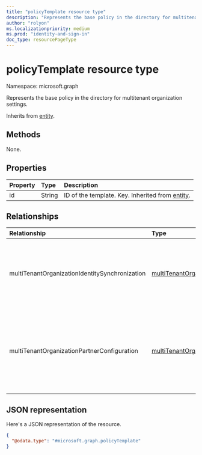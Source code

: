 ```yaml
---
title: "policyTemplate resource type"
description: "Represents the base policy in the directory for multitenant organization settings."
author: "rolyon"
ms.localizationpriority: medium
ms.prod: "identity-and-sign-in"
doc_type: resourcePageType
---
```


# policyTemplate resource type

Namespace: microsoft.graph

Represents the base policy in the directory for multitenant organization settings.

Inherits from [entity](../resources/entity.md).

## Methods

None.

## Properties

|Property|Type|Description|
|:---|:---|:---|
|id|String|ID of the template. Key. Inherited from [entity](../resources/entity.md).|

## Relationships

|Relationship|Type|Description|
|:---|:---|:---|
|multiTenantOrganizationIdentitySynchronization|[multiTenantOrganizationIdentitySyncPolicyTemplate](../resources/multitenantorganizationidentitysyncpolicytemplate.md)|Defines an optional cross-tenant access policy template with user synchronization settings for a multitenant organization.|
|multiTenantOrganizationPartnerConfiguration|[multiTenantOrganizationPartnerConfigurationTemplate](../resources/multitenantorganizationpartnerconfigurationtemplate.md)|Defines an optional cross-tenant access policy template with inbound and outbound partner configuration settings for a multitenant organization.|

## JSON representation

Here's a JSON representation of the resource.
<!-- {
  "blockType": "resource",
  "keyProperty": "id",
  "@odata.type": "microsoft.graph.policyTemplate",
  "openType": false
}
-->
``` json
{
  "@odata.type": "#microsoft.graph.policyTemplate"
}
```


